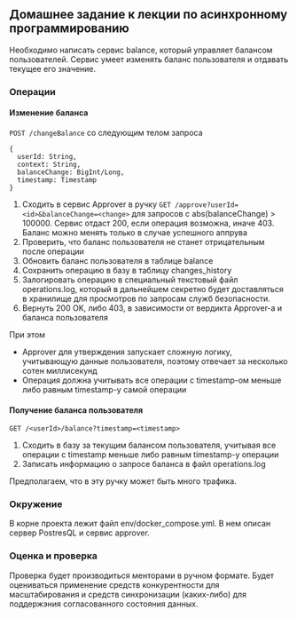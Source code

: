 ## Домашнее задание к лекции по асинхронному программированию

Необходимо написать сервис balance, который управляет балансом пользователей.
Сервис умеет изменять баланс пользователя и отдавать текущее его значение.

### Операции

#### Изменение баланса
`POST /changeBalance` со следующим телом запроса
```aidl
{
  userId: String,
  context: String,
  balanceChange: BigInt/Long,
  timestamp: Timestamp
}
```
1. Сходить в сервис Approver в ручку `GET /approve?userId=<id>&balanceChange=<change>` для запросов с abs(balanceChange) > 100000. Сервис отдаст 200, если операция возможна, иначе 403. Баланс можно менять только в случае успешного аппрува
2. Проверить, что баланс пользователя не станет отрицательным после операции
3. Обновить баланс пользователя в таблице balance
4. Сохранить операцию в базу в таблицу changes_history
5. Залогировать операцию в специальный текстовый файл operations.log, который в дальнейшем секретно будет доставляться в хранилище для просмотров по запросам служб безопасности.
6. Вернуть 200 OK, либо 403, в зависимости от вердикта Approver-а и баланса пользователя

При этом
* Approver для утверждения запускает сложную логику, учитывающую данные пользователя, поэтому отвечает за несколько сотен миллисекунд
* Операция должна учитывать все операции с timestamp-ом меньше либо равным timestamp-у самой операции

#### Получение баланса пользователя
`GET /<userId>/balance?timestamp=<timestamp>` 
1. Сходить в базу за текущим балансом пользователя, учитывая все операции с timestamp меньше либо равным timestamp-у операции
2. Записать информацию о запросе баланса в файл operations.log

Предполагаем, что в эту ручку может быть много трафика.

### Окружение
В корне проекта лежит файл env/docker_compose.yml. В нем описан сервер PostresQL и сервис approver.

### Оценка и проверка
Проверка будет производиться менторами в ручном формате. Будет оцениваться применение средств конкурентности для масштабирования и средств синхронизации (каких-либо) для поддержэния согласованного состояния данных.
